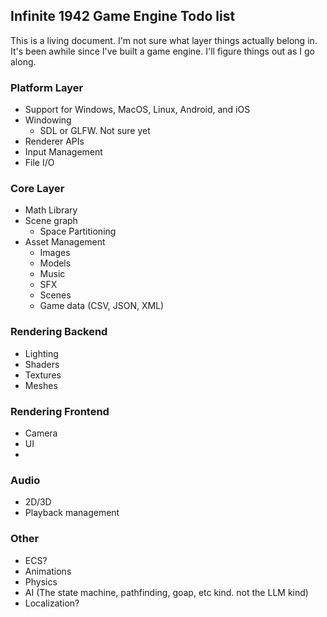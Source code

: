 ## Infinite 1942 Game Engine Todo list

This is a living document. I'm not sure what layer things actually belong in. It's been awhile since I've built a game engine. I'll figure things out as I go along.

### Platform Layer

* Support for Windows, MacOS, Linux, Android, and iOS
* Windowing
	* SDL or GLFW. Not sure yet
* Renderer APIs
* Input Management
* File I/O

### Core Layer

* Math Library
* Scene graph
	* Space Partitioning
* Asset Management
	* Images
	* Models
	* Music
	* SFX
	* Scenes
	* Game data (CSV, JSON, XML)

### Rendering Backend

* Lighting
* Shaders
* Textures
* Meshes

### Rendering Frontend

* Camera
* UI
* 

### Audio

* 2D/3D
* Playback management

### Other

* ECS?
* Animations
* Physics
* AI (The state machine, pathfinding, goap, etc kind. not the LLM kind)
* Localization?
